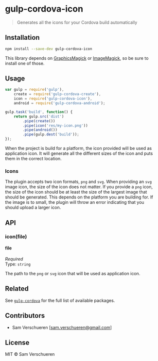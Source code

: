 # gulp-cordova-icon

> Generates all the icons for your Cordova build automatically

## Installation

```bash
npm install --save-dev gulp-cordova-icon
```

This library depends on [GraphicsMagick](http://www.graphicsmagick.org/) or [ImageMagick](http://www.imagemagick.org/), so be sure to install
one of those.

## Usage

```JavaScript
var gulp = require('gulp'),
    create = require('gulp-cordova-create'),
    icon = require('gulp-cordova-icon'),
    android = require('gulp-cordova-android');

gulp.task('build', function() {
    return gulp.src('dist')
        .pipe(create())
        .pipe(icon('res/my-icon.png'))
        .pipe(android())
        .pipe(gulp.dest('build'));
});
```

When the project is build for a platform, the icon provided will be used as application icon. It will generate all the different sizes of the icon and puts them in the correct location.

### Icons

The plugin accepts two icon formats, `png` and `svg`. When providing an `svg` image icon, the size of the icon does not matter. If you provide a `png` icon, the size of the icon should be
at least the size of the largest image that should be generated. This depends on the platform you are building for. If the image is to small, the plugin will throw an error indicating
that you should upload a larger icon.

## API

### icon(file)

#### file

*Required*  
Type: `string`

The path to the `png` or `svg` icon that will be used as application icon.

## Related

See [`gulp-cordova`](https://github.com/SamVerschueren/gulp-cordova) for the full list of available packages.

## Contributors

- Sam Verschueren [<sam.verschueren@gmail.com>]

## License

MIT © Sam Verschueren
